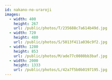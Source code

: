 ```yaml
---
id: nakano-no-uraroji
images:
  - width: 400
    height: 267
    url: /public/photos/T/235688c7a614b49d.jpg
  - width: 720
    height: 480
    url: /public/photos/S/5013f411a036c9f2.jpg
  - width: 1280
    height: 853
    url: /public/photos/M/ade77c0080bb3baf.jpg
  - width: 2000
    height: 1333
    url: /public/photos/L/42a7f5b0b0197195.jpg
---
```

